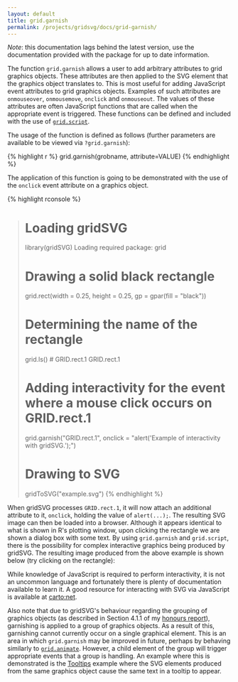 ```yaml
---
layout: default
title: grid.garnish
permalink: /projects/gridsvg/docs/grid-garnish/
---
```


<p class="warning"><em>Note</em>: this documentation lags behind the latest version, use the documentation provided with the package for up to date information.</p>

The function `grid.garnish` allows a user to add arbitrary attributes to grid graphics objects. These attributes are then applied to the SVG element that the graphics object translates to. This is most useful for adding JavaScript event attributes to grid graphics objects. Examples of such attributes are `onmouseover`, `onmousemove`, `onclick` and `onmouseout`. The values of these attributes are often JavaScript functions that are called when the appropriate event is triggered. These functions can be defined and included with the use of [`grid.script`](/projects/gridsvg/docs/grid-script/).

The usage of the function is defined as follows (further parameters are available to be viewed via `?grid.garnish`):

{% highlight r %}
grid.garnish(grobname, attribute=VALUE)
{% endhighlight %}

The application of this function is going to be demonstrated with the use of the `onclick` event attribute on a graphics object.

{% highlight rconsole %}
> # Loading gridSVG
> library(gridSVG)
Loading required package: grid
> 
> # Drawing a solid black rectangle
> grid.rect(width = 0.25, height = 0.25, gp = gpar(fill = "black"))
> 
> # Determining the name of the rectangle
> grid.ls() # GRID.rect.1
GRID.rect.1
> 
> # Adding interactivity for the event where a mouse click occurs on GRID.rect.1
> grid.garnish("GRID.rect.1", onclick = "alert('Example of interactivity with gridSVG.');")
> 
> # Drawing to SVG
> gridToSVG("example.svg")
{% endhighlight %}

When gridSVG processes `GRID.rect.1`, it will now attach an additional attribute to it, `onclick`, holding the value of `alert(...);`. The resulting SVG image can then be loaded into a browser. Although it appears identical to what is shown in R's plotting window, upon clicking the rectangle we are shown a dialog box with some text. By using `grid.garnish` and `grid.script`, there is the possibility for complex interactive graphics being produced by gridSVG. The resulting image produced from the above example is shown below (try clicking on the rectangle):

<object data="/projects/gridsvg/docs/grid-garnish-example.svg" type="image/svg+xml" width="568" height="567"></object>

While knowledge of JavaScript is required to perform interactivity, it is not an uncommon language and fortunately there is plenty of documentation available to learn it. A good resource for interacting with SVG via JavaScript is available at [carto:net](http://www.carto.net/papers/svg/samples/#iact).

Also note that due to gridSVG's behaviour regarding the grouping of graphics objects (as described in Section 4.1.1 of my [honours report](/files/sjp-hons-report.pdf)), garnishing is applied to a group of graphics objects. As a result of this, garnishing cannot currently occur on a single graphical element. This is an area in which `grid.garnish` may be improved in future, perhaps by behaving similarly to [`grid.animate`](/projects/gridsvg/docs/grid-animate/). However, a child element of the group will trigger appropriate events that a group is handling. An example where this is demonstrated is the [Tooltips](/projects/gridsvg/demos/tooltips/) example where the SVG elements produced from the same graphics object cause the same text in a tooltip to appear.

<script type="text/javascript" src="/scripts/gridsvg-modernizr.js"></script>
<script type="text/javascript" src="/scripts/svg-basic-detect.js"></script>
